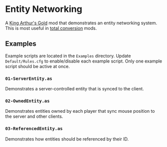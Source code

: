 # Entity Networking

A [King Arthur's Gold](https://kag2d.com/) mod that demonstrates an entity networking system. This is most useful in [total conversion](https://en.wikipedia.org/wiki/Video_game_modding#Total_conversion) mods.

## Examples

Example scripts are located in the `Examples` directory. Update `Default/Rules.cfg` to enable/disable each example script. Only one example script should be active at once.

### `01-ServerEntity.as`

Demonstrates a server-controlled entity that is synced to the client.

### `02-OwnedEntity.as`

Demonstrates entities owned by each player that sync mouse position to the server and other clients.

### `03-ReferencedEntity.as`

Demonstrates how entities should be referenced by their ID.
